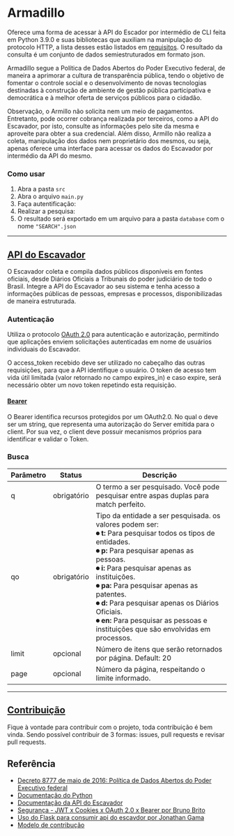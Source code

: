 # Armadillo

Oferece uma forma de acessar à API do Escador por intermédio de CLI feita em Python 3.9.0 e suas bibliotecas que auxiliam na manipulação do protocolo HTTP, a lista desses estão listados em [requisitos](https://github.com/sswellington/armadillo/blob/main/requirements.txt).
O resultado da consulta é um conjunto de dados semiestruturados em formato json.

Armadillo segue a Política de Dados Abertos do Poder Executivo federal, de maneira a aprimorar a cultura de transparência pública, tendo o objetivo de fomentar o controle social e o desenvolvimento de novas tecnologias destinadas à construção de ambiente de gestão pública participativa e democrática e à melhor oferta de serviços públicos para o cidadão.

Observação, o Armillo não solicita nem um meio de pagamentos.
Entretanto, pode ocorrer cobrança realizada por terceiros, como a API do Escavador, por isto, consulte as informações pelo site da mesma e aproveite para obter a sua credencial.
Além disso, Armillo não realiza a coleta, manipulação dos dados nem proprietário dos mesmos, ou seja, apenas oferece uma interface para acessar os dados do Escavador por intermédio da API do mesmo.

### Como usar
1. Abra a pasta `src`
2. Abra o arquivo `main.py`
3. Faça autentificação:
4. Realizar a pesquisa:   
5. O resultado será exportado em um arquivo para a pasta `database` com o nome `"SEARCH".json`

---

## [API do Escavador](https://api.escavador.com/docs/#api-do-escavador)

O Escavador coleta e compila dados públicos disponíveis em fontes oficiais, desde Diários Oficiais a Tribunais do poder judiciário de todo o Brasil. 
Integre a API do Escavador ao seu sistema e tenha acesso a informações públicas de pessoas, empresas e processos, disponibilizadas de maneira estruturada.

### Autenticação

Utiliza o protocolo [OAuth 2.0](https://tools.ietf.org/html/rfc6749) para autenticação e autorização, permitindo que aplicações enviem solicitações autenticadas em nome de usuários individuais do Escavador.

O access_token recebido deve ser utilizado no cabeçalho das outras requisições, para que a API identifique o usuário. 
O token de acesso tem vida útil limitada (valor retornado no campo expires_in) e caso expire, será necessário obter um novo token repetindo esta requisição.

#### [Bearer](https://tools.ietf.org/html/rfc6750) 

O Bearer identifica recursos protegidos por um OAuth2.0.
No qual o <token> deve ser um string, que representa uma autorização do Server emitida para o client. 
Por sua vez, o client deve possuir mecanismos próprios para identificar e validar o Token.

### Busca

| Parâmetro | Status | Descrição |
|---|---|---|
| q | obrigatório | O termo a ser pesquisado. Você pode pesquisar entre aspas duplas para match perfeito.|
| qo | obrigatório | Tipo da entidade a ser pesquisada. os valores podem ser: <br> **⏺ t:** Para pesquisar todos os tipos de entidades. <br> **⏺ p:** Para pesquisar apenas as pessoas. <br> **⏺ i:** Para pesquisar apenas as instituições. <br> **⏺ pa:** Para pesquisar apenas as patentes. <br> **⏺ d:** Para pesquisar apenas os Diários Oficiais. <br> **⏺ en:** Para pesquisar as pessoas e instituições que são envolvidas em processos. |
| limit | opcional | Número de itens que serão retornados por página. Default: 20 |
| page | opcional | Número da página, respeitando o limite informado. |

---

## [Contribuição](https://github.com/sswellington/armadillo/blob/main/CONTRIBUTING.md)  

Fique à vontade para contribuir com o projeto, toda contribuição é bem vinda.
Sendo possível contribuir de 3 formas: issues, pull requests e revisar pull requests.

## Referência
* [Decreto 8777 de maio de 2016: Política de Dados Abertos do Poder Executivo federal](http://www.planalto.gov.br/ccivil_03/_ato2015-2018/2016/decreto/d8777.htm)
* [Documentação do Python](https://docs.python.org/3/)
* [Documentação da API  do Escavador](https://api.escavador.com/docs/)
* [Segurança - JWT x Cookies x OAuth 2.0 x Bearer por Bruno Brito](https://www.brunobrito.net.br/jwt-cookies-oauth-bearer/)
* [Uso do Flask para consumir api do escavdor por Jonathan Gama](https://github.com/JonathanGamaS/consumo_api_escavador)
* [Modelo de contribução](https://github.com/kelvins/Algoritmos-e-Estruturas-de-Dados/blob/main/CONTRIBUTING.md)
